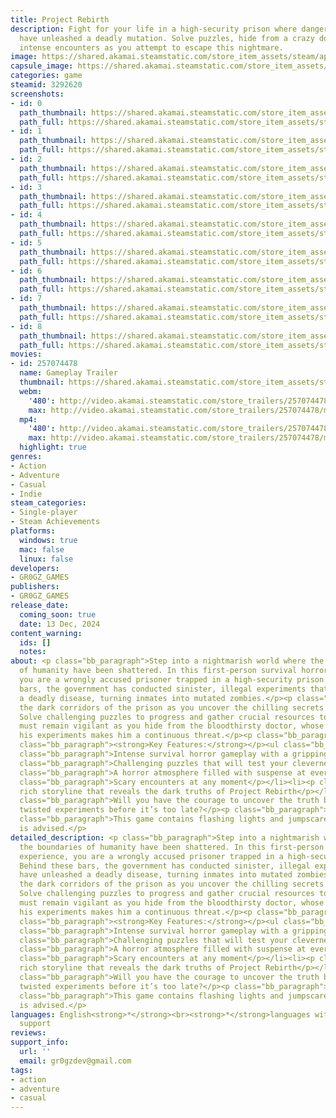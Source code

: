 ```yaml
---
title: Project Rebirth
description: Fight for your life in a high-security prison where dangerous experiments
  have unleashed a deadly mutation. Solve puzzles, hide from a crazy doctor, and survive
  intense encounters as you attempt to escape this nightmare.
image: https://shared.akamai.steamstatic.com/store_item_assets/steam/apps/3292620/header.jpg?t=1731867306
capsule_image: https://shared.akamai.steamstatic.com/store_item_assets/steam/apps/3292620/ede7f7c9a0ff7658d9fc28d64af36326cc81e869/capsule_231x87.jpg?t=1731867306
categories: game
steamid: 3292620
screenshots:
- id: 0
  path_thumbnail: https://shared.akamai.steamstatic.com/store_item_assets/steam/apps/3292620/ss_58080b9be222f65ebf725cdced787fad1bb5d548.600x338.jpg?t=1731867306
  path_full: https://shared.akamai.steamstatic.com/store_item_assets/steam/apps/3292620/ss_58080b9be222f65ebf725cdced787fad1bb5d548.1920x1080.jpg?t=1731867306
- id: 1
  path_thumbnail: https://shared.akamai.steamstatic.com/store_item_assets/steam/apps/3292620/ss_b5f121cf282b7e299a1ef5fd9af4b00d398f367f.600x338.jpg?t=1731867306
  path_full: https://shared.akamai.steamstatic.com/store_item_assets/steam/apps/3292620/ss_b5f121cf282b7e299a1ef5fd9af4b00d398f367f.1920x1080.jpg?t=1731867306
- id: 2
  path_thumbnail: https://shared.akamai.steamstatic.com/store_item_assets/steam/apps/3292620/ss_db76e889687247f031247bfb515ab8678b74fb7e.600x338.jpg?t=1731867306
  path_full: https://shared.akamai.steamstatic.com/store_item_assets/steam/apps/3292620/ss_db76e889687247f031247bfb515ab8678b74fb7e.1920x1080.jpg?t=1731867306
- id: 3
  path_thumbnail: https://shared.akamai.steamstatic.com/store_item_assets/steam/apps/3292620/ss_201fb0a34e0a1c1bf132ae2e3d5401c756fd9dca.600x338.jpg?t=1731867306
  path_full: https://shared.akamai.steamstatic.com/store_item_assets/steam/apps/3292620/ss_201fb0a34e0a1c1bf132ae2e3d5401c756fd9dca.1920x1080.jpg?t=1731867306
- id: 4
  path_thumbnail: https://shared.akamai.steamstatic.com/store_item_assets/steam/apps/3292620/ss_728a2ba42b8ae57e8a1d5c31587710f7c951e7db.600x338.jpg?t=1731867306
  path_full: https://shared.akamai.steamstatic.com/store_item_assets/steam/apps/3292620/ss_728a2ba42b8ae57e8a1d5c31587710f7c951e7db.1920x1080.jpg?t=1731867306
- id: 5
  path_thumbnail: https://shared.akamai.steamstatic.com/store_item_assets/steam/apps/3292620/ss_58ffb86580f80ed149c3d1af19ddffd27ddac04f.600x338.jpg?t=1731867306
  path_full: https://shared.akamai.steamstatic.com/store_item_assets/steam/apps/3292620/ss_58ffb86580f80ed149c3d1af19ddffd27ddac04f.1920x1080.jpg?t=1731867306
- id: 6
  path_thumbnail: https://shared.akamai.steamstatic.com/store_item_assets/steam/apps/3292620/ss_3163c2f161f16fcc4aac62327749fd9df09e81e4.600x338.jpg?t=1731867306
  path_full: https://shared.akamai.steamstatic.com/store_item_assets/steam/apps/3292620/ss_3163c2f161f16fcc4aac62327749fd9df09e81e4.1920x1080.jpg?t=1731867306
- id: 7
  path_thumbnail: https://shared.akamai.steamstatic.com/store_item_assets/steam/apps/3292620/ss_93d3b41c12db9a29aac4e7bce0583b0cfdb80758.600x338.jpg?t=1731867306
  path_full: https://shared.akamai.steamstatic.com/store_item_assets/steam/apps/3292620/ss_93d3b41c12db9a29aac4e7bce0583b0cfdb80758.1920x1080.jpg?t=1731867306
- id: 8
  path_thumbnail: https://shared.akamai.steamstatic.com/store_item_assets/steam/apps/3292620/ss_9a791d747d50689439be98a7c8eefaa5ec89ba8c.600x338.jpg?t=1731867306
  path_full: https://shared.akamai.steamstatic.com/store_item_assets/steam/apps/3292620/ss_9a791d747d50689439be98a7c8eefaa5ec89ba8c.1920x1080.jpg?t=1731867306
movies:
- id: 257074478
  name: Gameplay Trailer
  thumbnail: https://shared.akamai.steamstatic.com/store_item_assets/steam/apps/257074478/b5f121cf282b7e299a1ef5fd9af4b00d398f367f/movie_600x337.jpg?t=1731866811
  webm:
    '480': http://video.akamai.steamstatic.com/store_trailers/257074478/movie480_vp9.webm?t=1731866811
    max: http://video.akamai.steamstatic.com/store_trailers/257074478/movie_max_vp9.webm?t=1731866811
  mp4:
    '480': http://video.akamai.steamstatic.com/store_trailers/257074478/movie480.mp4?t=1731866811
    max: http://video.akamai.steamstatic.com/store_trailers/257074478/movie_max.mp4?t=1731866811
  highlight: true
genres:
- Action
- Adventure
- Casual
- Indie
steam_categories:
- Single-player
- Steam Achievements
platforms:
  windows: true
  mac: false
  linux: false
developers:
- GR0GZ_GAMES
publishers:
- GR0GZ_GAMES
release_date:
  coming_soon: true
  date: 13 Dec, 2024
content_warning:
  ids: []
  notes:
about: <p class="bb_paragraph">Step into a nightmarish world where the boundaries
  of humanity have been shattered. In this first-person survival horror experience,
  you are a wrongly accused prisoner trapped in a high-security prison. Behind these
  bars, the government has conducted sinister, illegal experiments that have unleashed
  a deadly disease, turning inmates into mutated zombies.</p><p class="bb_paragraph">Explore
  the dark corridors of the prison as you uncover the chilling secrets hidden within.
  Solve challenging puzzles to progress and gather crucial resources to survive. You
  must remain vigilant as you hide from the bloodthirsty doctor, whose obsession with
  his experiments makes him a continuous threat.</p><p class="bb_paragraph"></p><p
  class="bb_paragraph"><strong>Key Features:</strong></p><ul class="bb_ul"><li><p
  class="bb_paragraph">Intense survival horror gameplay with a gripping narrative</p></li><li><p
  class="bb_paragraph">Challenging puzzles that will test your cleverness</p></li><li><p
  class="bb_paragraph">A horror atmosphere filled with suspense at every corner</p></li><li><p
  class="bb_paragraph">Scary encounters at any moment</p></li><li><p class="bb_paragraph">A
  rich storyline that reveals the dark truths of Project Rebirth</p></li></ul><p class="bb_paragraph"></p><p
  class="bb_paragraph">Will you have the courage to uncover the truth behind the government’s
  twisted experiments before it’s too late?</p><p class="bb_paragraph"></p><p class="bb_paragraph"><strong>Warning:</strong></p><p
  class="bb_paragraph">This game contains flashing lights and jumpscares. Player discretion
  is advised.</p>
detailed_description: <p class="bb_paragraph">Step into a nightmarish world where
  the boundaries of humanity have been shattered. In this first-person survival horror
  experience, you are a wrongly accused prisoner trapped in a high-security prison.
  Behind these bars, the government has conducted sinister, illegal experiments that
  have unleashed a deadly disease, turning inmates into mutated zombies.</p><p class="bb_paragraph">Explore
  the dark corridors of the prison as you uncover the chilling secrets hidden within.
  Solve challenging puzzles to progress and gather crucial resources to survive. You
  must remain vigilant as you hide from the bloodthirsty doctor, whose obsession with
  his experiments makes him a continuous threat.</p><p class="bb_paragraph"></p><p
  class="bb_paragraph"><strong>Key Features:</strong></p><ul class="bb_ul"><li><p
  class="bb_paragraph">Intense survival horror gameplay with a gripping narrative</p></li><li><p
  class="bb_paragraph">Challenging puzzles that will test your cleverness</p></li><li><p
  class="bb_paragraph">A horror atmosphere filled with suspense at every corner</p></li><li><p
  class="bb_paragraph">Scary encounters at any moment</p></li><li><p class="bb_paragraph">A
  rich storyline that reveals the dark truths of Project Rebirth</p></li></ul><p class="bb_paragraph"></p><p
  class="bb_paragraph">Will you have the courage to uncover the truth behind the government’s
  twisted experiments before it’s too late?</p><p class="bb_paragraph"></p><p class="bb_paragraph"><strong>Warning:</strong></p><p
  class="bb_paragraph">This game contains flashing lights and jumpscares. Player discretion
  is advised.</p>
languages: English<strong>*</strong><br><strong>*</strong>languages with full audio
  support
reviews:
support_info:
  url: ''
  email: gr0gzdev@gmail.com
tags:
- action
- adventure
- casual
---
```


